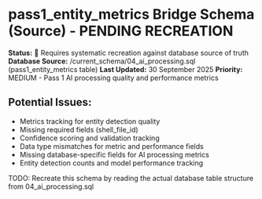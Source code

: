 # pass1_entity_metrics Bridge Schema (Source) - PENDING RECREATION

**Status:** 🚧 Requires systematic recreation against database source of truth
**Database Source:** /current_schema/04_ai_processing.sql (pass1_entity_metrics table)
**Last Updated:** 30 September 2025
**Priority:** MEDIUM - Pass 1 AI processing quality and performance metrics

## Potential Issues:
- Metrics tracking for entity detection quality
- Missing required fields (shell_file_id)
- Confidence scoring and validation tracking
- Data type mismatches for metric and performance fields
- Missing database-specific fields for AI processing metrics
- Entity detection counts and model performance tracking

TODO: Recreate this schema by reading the actual database table structure from 04_ai_processing.sql